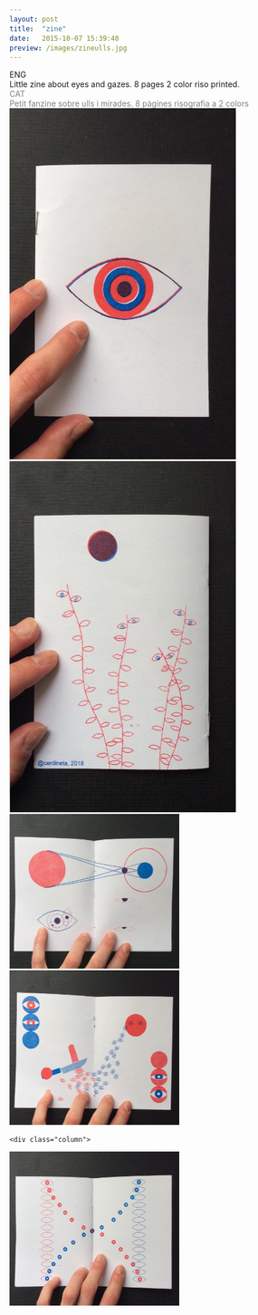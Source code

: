 ```yaml
---
layout: post
title:  "zine"
date:   2015-10-07 15:39:40
preview: /images/zineulls.jpg
---
```


<div class="row">

  <div class="column">
  ENG<br>
  Little zine about eyes and gazes. 8 pages 2 color riso printed.<br>
</div>

   <div class="column">
   <font color="#808080">
   CAT<br>
   Petit fanzine sobre ulls i mirades. 8 pàgines risografia a 2 colors</font><br>
   </div>



 </div>


<div class="row">

<div class="column">
 <img src="/images/zine1.jpg" alt="drawing" width="400">
</div>

 <div class="column">
<img src="/images/zine5.jpg" alt="drawing" width="400">
</div>


</div>
<div class="row">

  <div class="column">
 <img src="/images/zine2.jpg" alt="drawing" width="300">
</div>

   <div class="column">
  <img src="/images/zine3.jpg" alt="drawing" width="300">
   </div>


    <div class="column">
   <img src="/images/zine4.jpg" alt="drawing" width="300">
    </div>

 </div>
